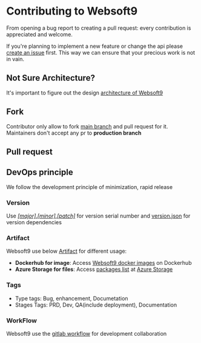 # Contributing to Websoft9

From opening a bug report to creating a pull request: every contribution is appreciated and welcome.   

If you're planning to implement a new feature or change the api please [create an issue](https://github.com/websoft9/websoft9/issues/new/choose) first. This way we can ensure that your precious work is not in vain.


##  Not Sure Architecture?

It's important to figure out the design [architecture of Websoft9](docs/architecture.md)

## Fork

Contributor only allow to fork [main branch](https://github.com/Websoft9/websoft9/tree/main) and pull request for it. Maintainers don't accept any pr to **production branch**

## Pull request

## DevOps principle

We follow the development principle of minimization, rapid release

### Version

Use *[[major].[minor].[patch]](https://semver.org/lang/zh-CN/)* for version serial number and [version.json](../version.json) for version dependencies

### Artifact

Websoft9 use below [Artifact](https://jfrog.com/devops-tools/article/what-is-a-software-artifact/) for different usage:  

* **Dockerhub for image**: Access [Websoft9 docker images](https://hub.docker.com/u/websoft9dev) on Dockerhub
* **Azure Storage for files**: Access [packages list](https://artifact.azureedge.net/release?restype=container&comp=list) at [Azure Storage](https://learn.microsoft.com/en-us/azure/storage/storage-dotnet-how-to-use-blobs#list-the-blobs-in-a-container)

### Tags

- Type tags: Bug, enhancement, Documetation
- Stages Tags: PRD, Dev, QA(include deployment), Documentation

### WorkFlow

Websoft9 use the [gitlab workflow](https://docs.gitlab.com/ee/topics/gitlab_flow.html) for development collaboration

